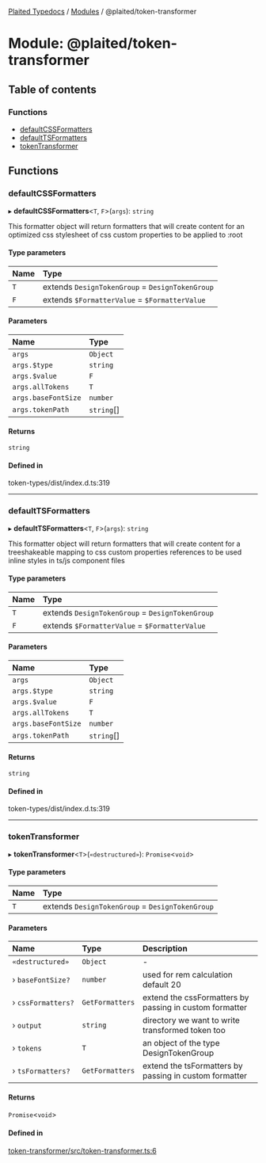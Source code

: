 [Plaited Typedocs](../README.md) / [Modules](../modules.md) / @plaited/token-transformer

# Module: @plaited/token-transformer

## Table of contents

### Functions

- [defaultCSSFormatters](plaited_token_transformer.md#defaultcssformatters)
- [defaultTSFormatters](plaited_token_transformer.md#defaulttsformatters)
- [tokenTransformer](plaited_token_transformer.md#tokentransformer)

## Functions

### defaultCSSFormatters

▸ **defaultCSSFormatters**<`T`, `F`\>(`args`): `string`

This formatter object will return formatters that will create content for an
optimized css stylesheet of css custom properties to be applied to :root

#### Type parameters

| Name | Type |
| :------ | :------ |
| `T` | extends `DesignTokenGroup` = `DesignTokenGroup` |
| `F` | extends `$FormatterValue` = `$FormatterValue` |

#### Parameters

| Name | Type |
| :------ | :------ |
| `args` | `Object` |
| `args.$type` | `string` |
| `args.$value` | `F` |
| `args.allTokens` | `T` |
| `args.baseFontSize` | `number` |
| `args.tokenPath` | `string`[] |

#### Returns

`string`

#### Defined in

token-types/dist/index.d.ts:319

___

### defaultTSFormatters

▸ **defaultTSFormatters**<`T`, `F`\>(`args`): `string`

This formatter object will return formatters that will create content for
a treeshakeable mapping to css custom properties references to be used
inline styles in ts/js component files

#### Type parameters

| Name | Type |
| :------ | :------ |
| `T` | extends `DesignTokenGroup` = `DesignTokenGroup` |
| `F` | extends `$FormatterValue` = `$FormatterValue` |

#### Parameters

| Name | Type |
| :------ | :------ |
| `args` | `Object` |
| `args.$type` | `string` |
| `args.$value` | `F` |
| `args.allTokens` | `T` |
| `args.baseFontSize` | `number` |
| `args.tokenPath` | `string`[] |

#### Returns

`string`

#### Defined in

token-types/dist/index.d.ts:319

___

### tokenTransformer

▸ **tokenTransformer**<`T`\>(`«destructured»`): `Promise`<`void`\>

#### Type parameters

| Name | Type |
| :------ | :------ |
| `T` | extends `DesignTokenGroup` = `DesignTokenGroup` |

#### Parameters

| Name | Type | Description |
| :------ | :------ | :------ |
| `«destructured»` | `Object` | - |
| › `baseFontSize?` | `number` | used for rem calculation default 20 |
| › `cssFormatters?` | `GetFormatters` | extend the cssFormatters by passing in custom formatter |
| › `output` | `string` | directory we want to write transformed token too |
| › `tokens` | `T` | an object of the type DesignTokenGroup |
| › `tsFormatters?` | `GetFormatters` | extend the tsFormatters by passing in custom formatter |

#### Returns

`Promise`<`void`\>

#### Defined in

[token-transformer/src/token-transformer.ts:6](https://github.com/plaited/plaited/blob/a4b9a21/libs/token-transformer/src/token-transformer.ts#L6)
